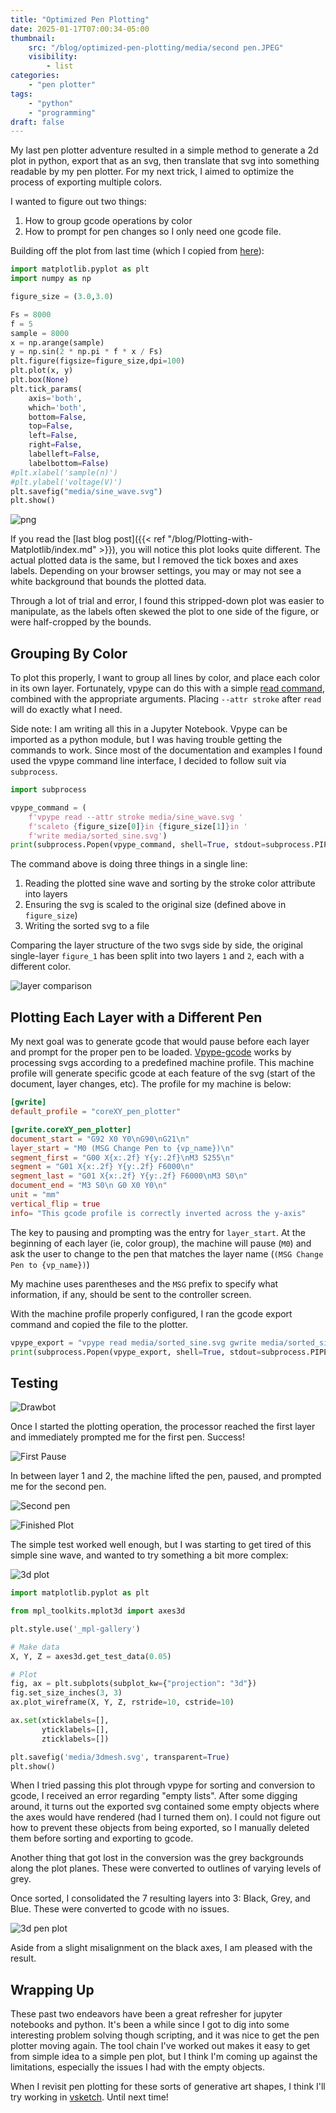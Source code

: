 ```yaml
---
title: "Optimized Pen Plotting"
date: 2025-01-17T07:00:34-05:00
thumbnail:
    src: "/blog/optimized-pen-plotting/media/second pen.JPEG"
    visibility:
        - list
categories:
    - "pen plotter"
tags:
    - "python"
    - "programming"
draft: false
---
```

My last pen plotter adventure resulted in a simple method to generate a 2d plot in python, export that as an svg, then translate that svg into something readable by my pen plotter. For my next trick, I aimed to optimize the process of exporting multiple colors.

<!--more-->

I wanted to figure out two things:
1. How to group gcode operations by color
2. How to prompt for pen changes so I only need one gcode file.

Building off the plot from last time (which I copied from [here](https://stackoverflow.com/questions/22566692/how-to-plot-graph-sine-wave)):

```python
import matplotlib.pyplot as plt
import numpy as np

figure_size = (3.0,3.0)

Fs = 8000
f = 5
sample = 8000
x = np.arange(sample)
y = np.sin(2 * np.pi * f * x / Fs)
plt.figure(figsize=figure_size,dpi=100)
plt.plot(x, y)
plt.box(None)
plt.tick_params(
    axis='both',
    which='both',
    bottom=False,
    top=False,
    left=False,
    right=False,
    labelleft=False,
    labelbottom=False)
#plt.xlabel('sample(n)')
#plt.ylabel('voltage(V)')
plt.savefig("media/sine_wave.svg")
plt.show()
```
    
![png](media/output_2_0.png#center)

If you read the [last blog post]({{< ref "/blog/Plotting-with-Matplotlib/index.md" >}}), you will notice this plot looks quite different. The actual plotted data is the same, but I removed the tick boxes and axes labels. Depending on your browser settings, you may or may not see a white background that bounds the plotted data.

Through a lot of trial and error, I found this stripped-down plot was easier to manipulate, as the labels often skewed the plot to one side of the figure, or were half-cropped by the bounds.

## Grouping By Color
To plot this properly, I want to group all lines by color, and place each color in its own layer. Fortunately, vpype can do this with a simple [read command](https://vpype.readthedocs.io/en/latest/reference.html#read), combined with the appropriate arguments. Placing `--attr stroke` after `read` will do exactly what I need.

Side note: I am writing all this in a Jupyter Notebook. Vpype can be imported as a python module, but I was having trouble getting the commands to work. Since most of the documentation and examples I found used the vpype command line interface, I decided to follow suit via `subprocess`.

```python
import subprocess

vpype_command = (
    f'vpype read --attr stroke media/sine_wave.svg '
    f'scaleto {figure_size[0]}in {figure_size[1]}in '
    f'write media/sorted_sine.svg')
print(subprocess.Popen(vpype_command, shell=True, stdout=subprocess.PIPE).stdout.read())
```

The command above is doing three things in a single line:
1. Reading the plotted sine wave and sorting by the stroke color attribute into layers
2. Ensuring the svg is scaled to the original size (defined above in `figure_size`)
3. Writing the sorted svg to a file

Comparing the layer structure of the two svgs side by side, the original single-layer `figure_1` has been split into two layers `1` and `2`, each with a different color.

![layer comparison](media/layer_comparison.png)

## Plotting Each Layer with a Different Pen
My next goal was to generate gcode that would pause before each layer and prompt for the proper pen to be loaded. [Vpype-gcode](https://github.com/plottertools/vpype-gcode) works by processing svgs according to a predefined machine profile. This machine profile will generate specific gcode at each feature of the svg (start of the document, layer changes, etc). The profile for my machine is below:

```TOML
[gwrite]
default_profile = "coreXY_pen_plotter"

[gwrite.coreXY_pen_plotter]
document_start = "G92 X0 Y0\nG90\nG21\n"
layer_start = "M0 (MSG Change Pen to {vp_name})\n"
segment_first = "G00 X{x:.2f} Y{y:.2f}\nM3 S255\n"
segment = "G01 X{x:.2f} Y{y:.2f} F6000\n"
segment_last = "G01 X{x:.2f} Y{y:.2f} F6000\nM3 S0\n"
document_end = "M3 S0\n G0 X0 Y0\n"
unit = "mm"
vertical_flip = true
info= "This gcode profile is correctly inverted across the y-axis"
```

The key to pausing and prompting was the entry for `layer_start`. At the beginning of each layer (ie, color group), the machine will pause (`M0`) and ask the user to change to the pen that matches the layer name (`(MSG Change Pen to {vp_name})`)

My machine uses parentheses and the `MSG` prefix to specify what information, if any, should be sent to the controller screen.

With the machine profile properly configured, I ran the gcode export command and copied the file to the plotter.

```python
vpype_export = "vpype read media/sorted_sine.svg gwrite media/sorted_sine.gcode"
print(subprocess.Popen(vpype_export, shell=True, stdout=subprocess.PIPE).stdout.read())
```

## Testing

![Drawbot](media/drawbot.JPEG)

Once I started the plotting operation, the processor reached the first layer and immediately prompted me for the first pen. Success!

![First Pause](media/First%20Pause.png#center)

In between layer 1 and 2, the machine lifted the pen, paused, and prompted me for the second pen.

![Second pen](media/second%20pen.JPEG)

![Finished Plot](media/finished%20plot.JPEG)

The simple test worked well enough, but I was starting to get tired of this simple sine wave, and wanted to try something a bit more complex:

![3d plot](media/output_13_0.png#center)

```python
import matplotlib.pyplot as plt

from mpl_toolkits.mplot3d import axes3d

plt.style.use('_mpl-gallery')

# Make data
X, Y, Z = axes3d.get_test_data(0.05)

# Plot
fig, ax = plt.subplots(subplot_kw={"projection": "3d"})
fig.set_size_inches(3, 3)
ax.plot_wireframe(X, Y, Z, rstride=10, cstride=10)

ax.set(xticklabels=[],
       yticklabels=[],
       zticklabels=[])

plt.savefig('media/3dmesh.svg', transparent=True)
plt.show()

```

When I tried passing this plot through vpype for sorting and conversion to gcode, I received an error regarding "empty lists". After some digging around, it turns out the exported svg contained some empty objects where the axes would have rendered (had I turned them on). I could not figure out how to prevent these objects from being exported, so I manually deleted them before sorting and exporting to gcode.

Another thing that got lost in the conversion was the grey backgrounds along the plot planes. These were converted to outlines of varying levels of grey.

Once sorted, I consolidated the 7 resulting layers into 3: Black, Grey, and Blue. These were converted to gcode with no issues.

![3d pen plot](media/3d%20plot.JPEG)

Aside from a slight misalignment on the black axes, I am pleased with the result.

## Wrapping Up

These past two endeavors have been a great refresher for jupyter notebooks and python. It's been a while since I got to dig into some interesting problem solving though scripting, and it was nice to get the pen plotter moving again. The tool chain I've worked out makes it easy to get from simple idea to a simple pen plot, but I think I'm coming up against the limitations, especially the issues I had with the empty objects.

When I revisit pen plotting for these sorts of generative art shapes, I think I'll try working in [vsketch](https://vsketch.readthedocs.io/en/latest/index.html). Until next time!